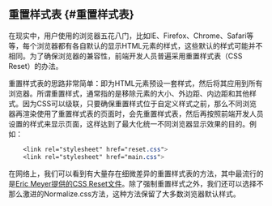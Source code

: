 ## 重置样式表 {#重置样式表}

在现实中，用户使用的浏览器五花八门，比如IE、Firefox、Chrome、Safari等等，每个浏览器都有各自默认的显示HTML元素的样式，这些默认的样式可能并不相同。为了确保浏览器的兼容性，前端开发人员普遍采用重置样式表（CSS Reset）的办法。

重置样式表的思路非常简单：即为HTML元素预设一套样式，然后将其应用到所有浏览器。所谓重置样式，通常指的是移除元素的大小、外边距、内边距和其他样式。因为CSS可以级联，只要确保重置样式位于自定义样式之前，那么不同浏览器再渲染使用了重置样式表的页面时，会先重置样式表，然后再按照前端开发人员设置的样式来显示页面，这样达到了最大化统一不同浏览器显示效果的目的。例如：

```css
    <link rel="stylesheet" href="reset.css">
    <link rel="stylesheet" href="main.css">
```

在网络上，我们可以看到有大量存在细微差异的重置样式表的方法，其中最流行的是[Eric Meyer提供的CSS Reset文件](http://meyerweb.com/eric/tools/css/reset/)。除了强制重置样式之外，我们还可以选择不那么激进的Normalize.css方法，这种方法保留了大多数浏览器默认样式。

